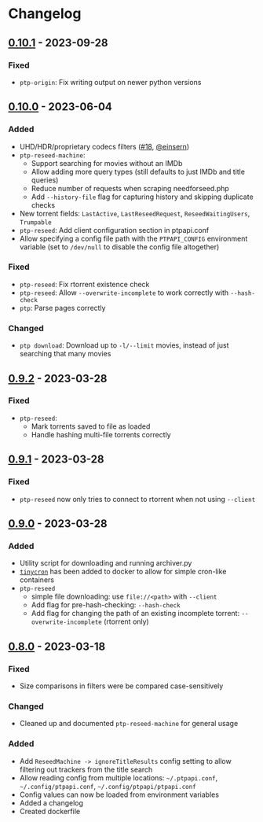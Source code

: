 # Changelog
## [0.10.1] - 2023-09-28
### Fixed
- `ptp-origin`: Fix writing output on newer python versions

## [0.10.0] - 2023-06-04
### Added
- UHD/HDR/proprietary codecs filters ([#18](https://github.com/kannibalox/PTPAPI/pull/18), [@einsern](https://github.com/einsern))
- `ptp-reseed-machine`:
  - Support searching for movies without an IMDb
  - Allow adding more query types (still defaults to just IMDb and title queries)
  - Reduce number of requests when scraping needforseed.php
  - Add `--history-file` flag for capturing history and skipping duplicate checks
- New torrent fields: `LastActive`, `LastReseedRequest`, `ReseedWaitingUsers`, `Trumpable`
- `ptp-reseed`: Add client configuration section in ptpapi.conf
- Allow specifying a config file path with the `PTPAPI_CONFIG`
  environment variable (set to `/dev/null` to disable the config file
  altogether)
### Fixed
- `ptp-reseed`: Fix rtorrent existence check
- `ptp-reseed`: Allow `--overwrite-incomplete` to work correctly with `--hash-check`
- `ptp`: Parse pages correctly
### Changed
- `ptp download`: Download up to `-l/--limit` movies, instead of just searching that many movies

## [0.9.2] - 2023-03-28
### Fixed
- `ptp-reseed`:
  - Mark torrents saved to file as loaded
  - Handle hashing multi-file torrents correctly

## [0.9.1] - 2023-03-28
### Fixed
- `ptp-reseed` now only tries to connect to rtorrent when not using
  `--client`

## [0.9.0] - 2023-03-28
### Added
- Utility script for downloading and running archiver.py
- [`tinycron`](https://github.com/bcicen/tinycron) has been added to
  docker to allow for simple cron-like containers
- `ptp-reseed`
  - simple file downloading: use `file://<path>` with `--client`
  - Add flag for pre-hash-checking: `--hash-check`
  - Add flag for changing the path of an existing incomplete torrent: `--overwrite-incomplete` (rtorrent only)

## [0.8.0] - 2023-03-18
### Fixed
- Size comparisons in filters were be compared case-sensitively

### Changed
- Cleaned up and documented `ptp-reseed-machine` for general usage

### Added
- Add `ReseedMachine -> ignoreTitleResults` config setting to allow
  filtering out trackers from the title search
- Allow reading config from multiple locations: `~/.ptpapi.conf`,
  `~/.config/ptpapi.conf`, `~/.config/ptpapi/ptpapi.conf`
- Config values can now be loaded from environment variables
- Added a changelog
- Created dockerfile

[Unreleased]: https://github.com/kannibalox/pyrosimple/compare/v0.10.1...HEAD
[0.10.1]: https://github.com/kannibalox/pyrosimple/compare/v0.10.0...v0.10.1
[0.10.0]: https://github.com/kannibalox/pyrosimple/compare/v0.9.3...v0.10.0
[0.9.3]: https://github.com/kannibalox/pyrosimple/compare/v0.9.2...v0.9.3
[0.9.2]: https://github.com/kannibalox/pyrosimple/compare/v0.9.1...v0.9.2
[0.9.1]: https://github.com/kannibalox/pyrosimple/compare/v0.9.0...v0.9.1
[0.9.0]: https://github.com/kannibalox/pyrosimple/compare/v0.8.0...v0.9.0
[0.8.0]: https://github.com/kannibalox/pyrosimple/compare/v0.7.2...v0.8.0
